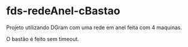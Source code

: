 # fds-redeAnel-cBastao

Projeto utilizando DGram com uma rede em anel feita com 4 maquinas.

O bastão é feito sem timeout.
